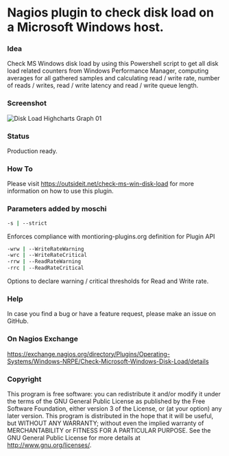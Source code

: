 # Nagios plugin to check disk load on a Microsoft Windows host.

### Idea

Check MS Windows disk load by using this Powershell script to get all disk load related counters from Windows Performance 
Manager, computing averages for all gathered samples and calculating read / write rate, number of reads / writes, read / 
write latency and read / write queue length.

### Screenshot

![Disk Load Highcharts Graph 01](/../screenshots/check-ms-win-disk-load-graph-01.png?raw=true "Disk Load Highcharts Graph 01")

### Status

Production ready.

### How To

Please visit https://outsideit.net/check-ms-win-disk-load for more information on how to use this plugin.

### Parameters added by moschi

```bash
-s | --strict
```

Enforces compliance with montioring-plugins.org definition for Plugin API

```bash
-wrw | --WriteRateWarning
-wrc | --WriteRateCritical
-rrw | --ReadRateWarning
-rrc | --ReadRateCritical
```

Options to declare warning / critical thresholds for Read and Write rate.

### Help

In case you find a bug or have a feature request, please make an issue on GitHub.

### On Nagios Exchange

https://exchange.nagios.org/directory/Plugins/Operating-Systems/Windows-NRPE/Check-Microsoft-Windows-Disk-Load/details

### Copyright

This program is free software: you can redistribute it and/or modify it under the terms of the GNU General Public 
License as published by the Free Software Foundation, either version 3 of the License, or (at your option) any later 
version. This program is distributed in the hope that it will be useful, but WITHOUT ANY WARRANTY; without even the 
implied warranty of MERCHANTABILITY or FITNESS FOR A PARTICULAR PURPOSE. See the GNU General Public License for more 
details at <http://www.gnu.org/licenses/>.